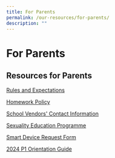 ```yaml
---
title: For Parents
permalink: /our-resources/for-parents/
description: ""
---
```

For Parents
===========

Resources for Parents
---------------------

[Rules and Expectations](/school-rules-and-expectations/)

[Homework Policy](/homework-policy/)

[School Vendors' Contact Information](/school-vendors/)

[Sexuality Education Programme](/our-resources/for-parents/sexuality-education-programme/)

[Smart Device Request Form](https://form.gov.sg/61ce31b72e38540012e3e99d)

[2024 P1 Orientation Guide](/files/2024%20p1%20orientation%20guide.pdf)